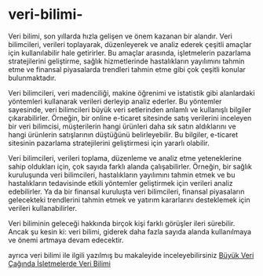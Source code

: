 # veri-bilimi-
Veri bilimi, son yıllarda hızla gelişen ve önem kazanan bir alandır. Veri bilimcileri, verileri toplayarak, düzenleyerek ve analiz ederek çeşitli amaçlar için kullanılabilir hale getirirler. Bu amaçlar arasında, işletmelerin pazarlama stratejilerini geliştirme, sağlık hizmetlerinde hastalıkların yayılımını tahmin etme ve finansal piyasalarda trendleri tahmin etme gibi çok çeşitli konular bulunmaktadır.

Veri bilimcileri, veri madenciliği, makine öğrenimi ve istatistik gibi alanlardaki yöntemleri kullanarak verileri derleyip analiz ederler. Bu yöntemler sayesinde, veri bilimcileri büyük veri setlerinden anlamlı ve kullanışlı bilgiler çıkarabilirler. Örneğin, bir online e-ticaret sitesinde satış verilerini inceleyen bir veri bilimcisi, müşterilerin hangi ürünleri daha sık satın aldıklarını ve hangi ürünlerin satışlarının düştüğünü belirleyebilir. Bu bilgiler, e-ticaret sitesinin pazarlama stratejilerini geliştirmesi için yararlı olabilir.

Veri bilimcileri, verileri toplama, düzenleme ve analiz etme yeteneklerine sahip oldukları için, çok sayıda farklı alanda çalışabilirler. Örneğin, bir sağlık kuruluşunda veri bilimcileri, hastalıkların yayılımını tahmin etmek ve bu hastalıkların tedavisinde etkili yöntemler geliştirmek için verileri analiz edebilirler. Ya da bir finansal kuruluşta veri bilimcileri, finansal piyasaların gelecekteki trendlerini tahmin etmek ve yatırım kararlarını desteklemek için verileri kullanabilirler.

Veri biliminin geleceği hakkında birçok kişi farklı görüşler ileri sürebilir. Ancak şu kesin ki: veri bilimi, giderek daha fazla sayıda alanda kullanılmaya ve önemi artmaya devam edecektir.

ayrıca veri bilimi ile ilgili yazılmış bu makaleyide inceleyebilirsiniz 
[Büyük Veri Çağında İşletmelerde Veri Bilimi](https://www.researchgate.net/profile/Selin-Goekalp/publication/331481196_Buyuk_Veri_Caginda_Isletmelerde_Veri_Bilimi/links/5c7c0cb0a6fdcc4715ac8d47/Bueyuek-Veri-Caginda-Isletmelerde-Veri-Bilimi.pdf)
